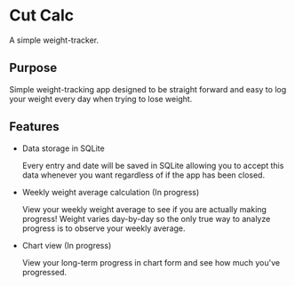 # Cut Calc
A simple weight-tracker.

## Purpose
Simple weight-tracking app designed to be straight forward and easy to log your weight every day when trying to lose weight.

## Features
- Data storage in SQLite

  
  Every entry and date will be saved in SQLite allowing you to accept this data whenever you want regardless of if the app has been closed.
- Weekly weight average calculation (In progress)

  
  View your weekly weight average to see if you are actually making progress! Weight varies day-by-day so the only true way to analyze progress is to observe your weekly average.
- Chart view (In progress)

  
  View your long-term progress in chart form and see how much you've progressed.

